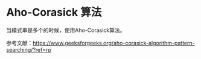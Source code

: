 # Aho-Corasick 算法

当模式串是多个的时候，使用Aho-Corasick算法。

参考文献：https://www.geeksforgeeks.org/aho-corasick-algorithm-pattern-searching/?ref=rp